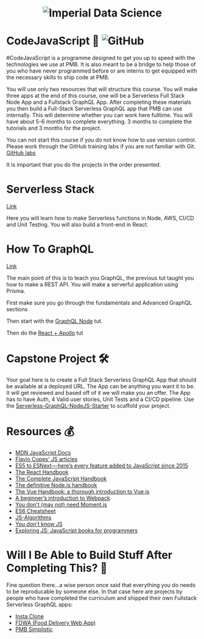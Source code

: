 <h1 align="center">
    <img  alt="Imperial Data Science"  src="https://github.com/pimp-my-book/CodeJavaScript/blob/master/codejavascript.png">
 </h1>
 
# CodeJavaScript 🍉  ![GitHub](https://img.shields.io/github/license/mashape/apistatus.svg)

#CodeJavaScript is a programme designed to get you up to speed with the technologies we use at PMB. It is also meant to be a bridge to help those of you who have never programmed before or are interns to get equipped with the necessary skills to ship code at PMB.

You will use only two resources that will structure this course. You will make three apps at the end of this course, one will be a Serverless Full Stack Node App and a Fullstack GraphQL App. After completing these materials you then build a Full-Stack Serverless GraphQL app that PMB can use internally. This will determine whether you can work here fulltime. You will have about 5-6 months to complete everything. 3 months to complete the tutorials and 3 months for the project. 

You can not start this course if you do not know how to use version control. Please work through the GitHub training labs if you are not familiar with Git.  [GitHub labs](https://lab.github.com/courses)

It is important that you do the projects in the order presented.

# Serverless Stack

[Link](https://serverless-stack.com)

Here you will learn how to make Serverless functions in Node, AWS, CI/CD and Unit Testing. You will also build a front-end in React. 

# How To GraphQL

[Link](https://www.howtographql.com/)

The main point of this is to teach you GraphQL, the previous tut taught you how to make a REST API. You will make a serverful application using Prisma. 

First make sure you go through the fundamentals and Advanced GraphQL sections

Then start with the [GraphQL Node](https://www.howtographql.com/graphql-js/0-introduction/) tut.

Then do the [React + Apollo](https://www.howtographql.com/react-apollo/0-introduction/) tut

# Capstone Project 🛠

Your goal here is to create a Full Stack Serverless GraphQL App that should be available at a deployed URL. The App can be anything you want it to be.  It will get reviewed and based off of it we will make you an offer.  The App has to have Auth, 4 Valid user stories, Unit Tests and a CI/CD pipeline. Use the [Serverless-GraphQL-NodeJS-Starter](https://github.com/pimp-my-book/serverless-graphql-nodejs-starter) to scaffold your project.

# Resources 💰

* [MDN JavaScript Docs](https://developer.mozilla.org/en-US/docs/Web/JavaScript)
* [Flavio Copes' JS articles](https://flaviocopes.com/tags/js/)
* [ES5 to ESNext — here’s every feature added to JavaScript since 2015](https://medium.freecodecamp.org/es5-to-esnext-heres-every-feature-added-to-javascript-since-2015-d0c255e13c6e)
* [The React Handbook
](https://medium.freecodecamp.org/the-react-handbook-b71c27b0a795)
* [The Complete JavaScript Handbook
](https://medium.freecodecamp.org/the-complete-javascript-handbook-f26b2c71719c)
* [The definitive Node.js handbook
](https://medium.freecodecamp.org/the-definitive-node-js-handbook-6912378afc6e)
* [The Vue Handbook: a thorough introduction to Vue.js
](https://medium.freecodecamp.org/the-vue-handbook-a-thorough-introduction-to-vue-js-1e86835d8446)
* [A beginner’s introduction to Webpack
](https://medium.freecodecamp.org/a-beginners-introduction-to-webpack-2620415e46b3)
* [You don't (may not) need Moment.js
](https://github.com/you-dont-need/You-Dont-Need-Momentjs)
* [ES6 Cheatsheet](https://github.com/DrkSephy/es6-cheatsheet)
* [JS-Algorithms
](https://github.com/duereg/js-algorithms)
* [You don't know JS](https://github.com/getify/You-Dont-Know-JS)
* [Exploring JS: JavaScript books for programmers](http://exploringjs.com/)

# Will I Be Able to  Build Stuff After Completing This? 🤔

Fine question there...a wise person once said that everything you do needs to be reproducable by someone else. In that case here are projects by people who have completed the curriculum and shipped their own Fullstack Serverless GraphQL apps:

* [Insta Clone](https://github.com/pimp-my-book/insta-clone)
* [FDWA (Food Delivery Web App)](https://github.com/pimp-my-book/FDWA)
* [PMB Simplistic](https://github.com/pimp-my-book/pmb-simplistic)


